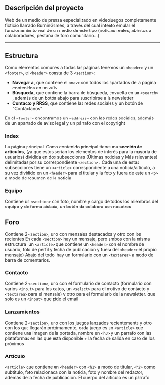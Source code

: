 ## **Descripción del proyecto**

Web de un medio de prensa especializado en videojuegos completamente ficticio llamado BurninGames, a través del cual intento emular el funcionamiento real de un medio de este tipo (noticias reales, abiertos a colaboradores, pestaña de foro comunitario...)

---
## **Estructura**
Como elementos comunes a todas las páginas tenemos un `<header>` y un `<footer>`, el `<header>` consta de 3 `<section>`:

- **Navegar a,** que contiene el `<nav>` con todos los apartados de la página contenidos en un `<ul>` 
- **Búsqueda,** que contiene la barra de búsqueda, envuelta en un `<search>` , además de un botón abajo para suscribirse a la newsletter
-  **Contacto y RRSS**, que contiene las redes sociales y un botón de "Contáctanos" 

En el `<footer>` encontramos un `<address>` con las redes sociales, además de un apartado de aviso legal y un párrafo con el copyright
### **Index**
La página principal. Como contenido principal tiene una **sección de artículos**, (ya que estos serían los elementos de interés para la mayoría de usuarios)
dividida en dos subsecciones (Últimas noticias y Más relevantes) delimitadas por su correspondiente `<section>` . Cada una de estas subsecciones tiene un `<article>` correspondiente a una noticia/artículo, a su vez dividido en un `<header>` para el titular y la foto y fuera de este un `<p>` a modo de resumen de la noticia
### **Equipo**
Contiene un `<section>` con foto, nombre y cargo de todos los miembros del equipo y de forma aislada, un botón de colabora con nosotros

## **Foro**
Contiene 2 `<section>`, uno con mensajes destacados y otro con los recientes
 En cada `<section>` hay un mensaje, pero ambos con la misma estructura (un `<article>` que contiene un `<header>` con el nombre de usuario, foto de perfil y fecha de publicación y fuera del `<header>` el propio mensaje)
 Abajo del todo, hay un formulario con un `<textarea>` a modo de barra de comentarios.

### **Contacto**
Contiene 2 `<section>`, uno con el formulario de contacto (formulario con varios `<input>` para los datos, un `<select>` para el motivo de contacto y `<textarea>` para el mensaje) y otro para el formulario de la newsletter, que solo es un `<input>` que pide el email

### **Lanzamientos**
Contiene 2 `<section>`,  uno con los juegos lanzados recientemente y otro con los que llegarán próximamente, cada juego es un `<article>` que contiene una imagen de la portada, nombre en `<h3>` y un parrafo con las plataformas en las que está disponible + la fecha de salida en caso de los próximos

### **Artículo**
`<article>` que contiene un `<header>` con `<h1>` a modo de titular, `<h2>` como subtitulo, foto relacionada con la noticia, foto y nombre del redactor, además de la fecha de publicación. El cuerpo del artículo es un párrafo  

